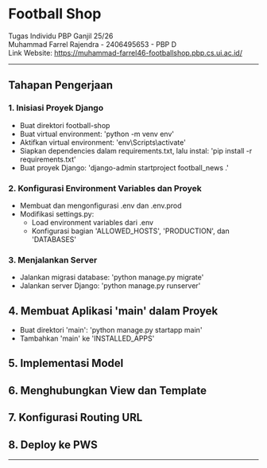 # Football Shop
Tugas Individu PBP Ganjil 25/26  
Muhammad Farrel Rajendra - 2406495653 - PBP D  
Link Website: https://muhammad-farrel46-footballshop.pbp.cs.ui.ac.id/  

---  
## Tahapan Pengerjaan  

### 1. Inisiasi Proyek Django  
  * Buat direktori football-shop
  * Buat virtual environment: 'python -m venv env'
  * Aktifkan virtual environment: 'env\Scripts\activate'
  * Siapkan dependencies dalam requirements.txt, lalu instal: 'pip install -r requirements.txt'
  * Buat proyek Django: 'django-admin startproject football_news .'

### 2.  Konfigurasi Environment Variables dan Proyek
  * Membuat dan mengonfigurasi .env dan .env.prod
  * Modifikasi settings.py:
    * Load environment variables dari .env
    * Konfigurasi bagian 'ALLOWED_HOSTS', 'PRODUCTION', dan 'DATABASES'

### 3.  Menjalankan Server  
  * Jalankan migrasi database: 'python manage.py migrate'
  * Jalankan server Django: 'python manage.py runserver'

## 4. Membuat Aplikasi 'main' dalam Proyek 
  * Buat direktori 'main': 'python manage.py startapp main'
  * Tambahkan 'main' ke 'INSTALLED_APPS'

## 5. Implementasi Model  

## 6. Menghubungkan View dan Template  

## 7. Konfigurasi Routing URL  

## 8. Deploy ke PWS  


---
